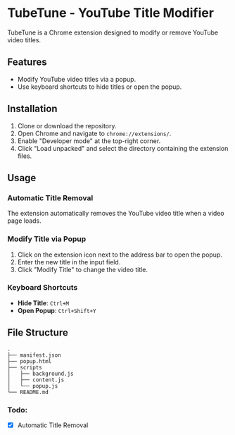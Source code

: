 # TubeTune - YouTube Title Modifier

TubeTune is a Chrome extension designed to modify or remove YouTube video titles.

## Features

- Modify YouTube video titles via a popup.
- Use keyboard shortcuts to hide titles or open the popup.

## Installation

1. Clone or download the repository.
2. Open Chrome and navigate to `chrome://extensions/`.
3. Enable "Developer mode" at the top-right corner.
4. Click "Load unpacked" and select the directory containing the extension files.

## Usage

### Automatic Title Removal

The extension automatically removes the YouTube video title when a video page loads.

### Modify Title via Popup

1. Click on the extension icon next to the address bar to open the popup.
2. Enter the new title in the input field.
3. Click "Modify Title" to change the video title.

### Keyboard Shortcuts

- **Hide Title**: `Ctrl+M`
- **Open Popup**: `Ctrl+Shift+Y`

## File Structure

```plaintext
.
├── manifest.json
├── popup.html
├── scripts
│   ├── background.js
│   ├── content.js
│   └── popup.js
└── README.md
```

### Todo:
- [x] Automatic Title Removal
